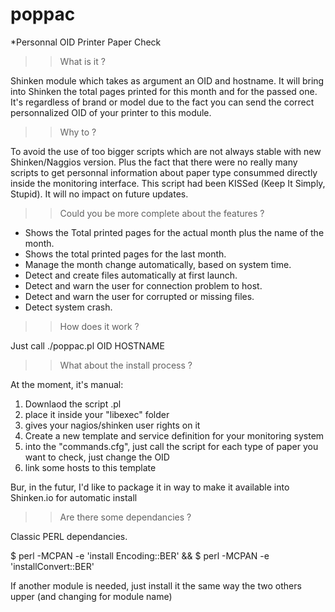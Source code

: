 poppac
======

*Personnal OID Printer Paper Check

>> What is it ?

Shinken module which takes as argument an OID and hostname.
It will bring into Shinken the total pages printed for this month and for the passed one.
It's regardless of brand or model due to the fact you can send the correct personnalized OID of your printer to this module.

>> Why to ?

To avoid the use of too bigger scripts which are not always stable with new Shinken/Naggios version.
Plus the fact that there were no really many scripts to get personnal information about paper type consummed directly inside the monitoring interface.
This script had been KISSed (Keep It Simply, Stupid).
It will no impact on future updates.

>> Could you be more complete about the features ?

* Shows the Total printed pages for the actual month plus the name of the month.
* Shows the total printed pages for the last month.
* Manage the month change automatically, based on system time.
* Detect and create files automatically at first launch.
* Detect and warn the user for connection problem to host.
* Detect and warn the user for corrupted or missing files.
* Detect system crash.

>> How does it work ?

Just call 
./poppac.pl OID HOSTNAME

>> What about the install process ?

At the moment, it's manual:
1. Downlaod the script .pl
2. place it inside your "libexec" folder
3. gives your nagios/shinken user rights on it
4. Create a new template and service definition for your monitoring system
5. into the "commands.cfg", just call the script for each type of paper you want to check, just change the OID
6. link some hosts to this template

Bur, in the futur, I'd like to package it in way to make it available into Shinken.io for automatic install

>> Are there some dependancies ?

Classic PERL dependancies.

$ perl -MCPAN -e 'install Encoding::BER' &&
$ perl -MCPAN -e 'installConvert::BER'

If another module is needed,
just install it the same way the two others upper (and changing for module name)
